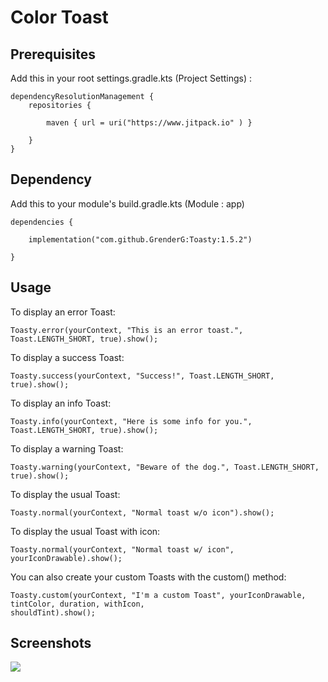 # Color Toast

## Prerequisites
Add this in your root settings.gradle.kts (Project Settings) :

```
dependencyResolutionManagement {
    repositories {

        maven { url = uri("https://www.jitpack.io" ) }

    }
}
```

## Dependency
Add this to your module's build.gradle.kts (Module : app)

```
dependencies {

    implementation("com.github.GrenderG:Toasty:1.5.2")

}
```

## Usage

To display an error Toast:
```
Toasty.error(yourContext, "This is an error toast.", Toast.LENGTH_SHORT, true).show();
```

To display a success Toast:
```
Toasty.success(yourContext, "Success!", Toast.LENGTH_SHORT, true).show();
```

To display an info Toast:
```
Toasty.info(yourContext, "Here is some info for you.", Toast.LENGTH_SHORT, true).show();
```

To display a warning Toast:
```
Toasty.warning(yourContext, "Beware of the dog.", Toast.LENGTH_SHORT, true).show();
```

To display the usual Toast:
```
Toasty.normal(yourContext, "Normal toast w/o icon").show();
```

To display the usual Toast with icon:
```
Toasty.normal(yourContext, "Normal toast w/ icon", yourIconDrawable).show();
```

You can also create your custom Toasts with the custom() method:
```
Toasty.custom(yourContext, "I'm a custom Toast", yourIconDrawable, tintColor, duration, withIcon, 
shouldTint).show();
```


## Screenshots
<img src="https://raw.githubusercontent.com/GrenderG/Toasty/master/art/collage.png"/>

